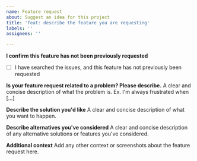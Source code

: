 ```yaml
---
name: Feature request
about: Suggest an idea for this project
title: 'feat: describe the feature you are requesting'
labels: ''
assignees: ''

---
```


**I confirm this feature has not been previously requested**
- [ ] I have searched the issues, and this feature has not previously been requested

**Is your feature request related to a problem? Please describe.**
A clear and concise description of what the problem is. Ex. I'm always frustrated when [...]

**Describe the solution you'd like**
A clear and concise description of what you want to happen.

**Describe alternatives you've considered**
A clear and concise description of any alternative solutions or features you've considered.

**Additional context**
Add any other context or screenshots about the feature request here.
